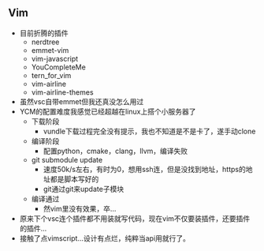 ## Vim
    
* 目前折腾的插件
    * nerdtree
    * emmet-vim
    * vim-javascript
    * YouCompleteMe
    * tern_for_vim
    * vim-airline
    * vim-airline-themes
* 虽然vsc自带emmet但我还真没怎么用过
* YCM的配置难度我感觉已经超越在linux上搭个小服务器了
    * 下载阶段
        * vundle下载过程完全没有提示，我也不知道是不是卡了，遂手动clone
    * 编译阶段
        * 配置python，cmake，clang，llvm，编译失败
    * git submodule update
        * 速度50k/s左右，有时为0，想用ssh连，但是没找到地址，https的地址都是脚本写好的
        * git通过git来update子模块
    * 编译通过
        * 然vim里没有效果，卒...
* 原来下个vsc连个插件都不用装就写代码，现在vim不仅要装插件，还要插件的插件...
* 接触了点vimscript...设计有点烂，纯粹当api用就行了。